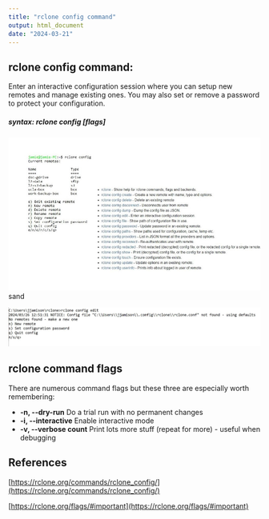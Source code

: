 ```yaml
---
title: "rclone config command"
output: html_document
date: "2024-03-21"
---
```



## rclone config command: 

Enter an interactive configuration session where you can setup new remotes and manage existing ones. You may also set or remove a password to protect your configuration.

##### syntax:  rclone config [flags]
 
![rclone config ](rclone-config-screen-image.jpg)  
sand

![rclone config edit ](rclone-config-interactive.JPG)


## rclone command flags

There are numerous command flags but these three are especially worth remembering:


-  **-n, --dry-run**         Do a trial run with no permanent changes
- **-i, --interactive**     Enable interactive mode
- **-v, --verbose count**   Print lots more stuff (repeat for more) - useful when debugging



## References

[https://rclone.org/commands/rclone_config/](https://rclone.org/commands/rclone_config/)

[https://rclone.org/flags/#important](https://rclone.org/flags/#important)
